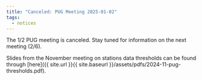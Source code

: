 ```yaml
---
title: "Canceled: PUG Meeting 2025-01-02"
tags:
  - notices
---
```


The 1/2 PUG meeting is canceled.  Stay tuned for information on the next meeting (2/6).  
  
Slides from the November meeting on stations data thresholds can be found through [here]({{ site.url }}{{ site.baseurl }}/assets/pdfs/2024-11-pug-thresholds.pdf).